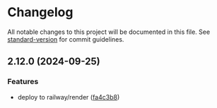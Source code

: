 # Changelog

All notable changes to this project will be documented in this file. See [standard-version](https://github.com/conventional-changelog/standard-version) for commit guidelines.

## 2.12.0 (2024-09-25)


### Features

* deploy to railway/render ([fa4c3b8](https://github.com/chrisdeveloperit/zoom.auth/commit/fa4c3b8bfff68696e82566c9261b1dcd9afa3075))
